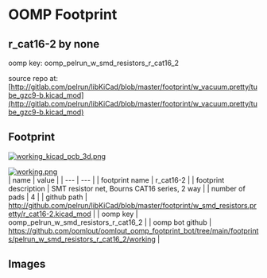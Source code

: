 # OOMP Footprint  
## r_cat16-2  by none  
  
oomp key: oomp_pelrun_w_smd_resistors_r_cat16_2  
  
source repo at: [http://gitlab.com/pelrun/libKiCad/blob/master/footprint/w_vacuum.pretty/tube_gzc9-b.kicad_mod](http://gitlab.com/pelrun/libKiCad/blob/master/footprint/w_vacuum.pretty/tube_gzc9-b.kicad_mod)  
## Footprint  
  
[![working_kicad_pcb_3d.png](working_kicad_pcb_3d_600.png)](working_kicad_pcb_3d.png)  
  
[![working.png](working_600.png)](working.png)  
| name | value | 
| --- | --- | 
| footprint name | r_cat16-2 | 
| footprint description | SMT resistor net, Bourns CAT16 series, 2 way | 
| number of pads | 4 | 
| github path | http://github.com/pelrun/libKiCad/blob/master/footprint/w_smd_resistors.pretty/r_cat16-2.kicad_mod | 
| oomp key | oomp_pelrun_w_smd_resistors_r_cat16_2 | 
| oomp bot github | https://github.com/oomlout/oomlout_oomp_footprint_bot/tree/main/footprints/pelrun_w_smd_resistors_r_cat16_2/working | 
## Images  
